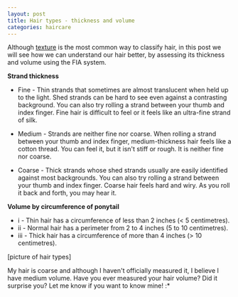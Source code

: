 ```yaml
---
layout: post
title: Hair types - thickness and volume
categories: haircare
---
```


Although [texture](http://http://curlylab.com/2018-01-22-hair-typespart1/) is the most common way to classify hair, in this post we will see how we can understand our hair better, by assessing its thickness and volume using the FIA system.
<!--more-->

<!--(Table do FIA system) https://en.wikipedia.org/wiki/Hair#Classification_systems-->

**Strand thickness**
* Fine - Thin strands that sometimes are almost translucent when held up to the light. Shed strands can be hard to see even against a contrasting background. You can also try rolling a strand between your thumb and index finger. Fine hair is difficult to feel or it feels like an ultra-fine strand of silk.

* Medium - Strands are neither fine nor coarse. When rolling a strand between your thumb and index finger, medium-thickness hair feels like a cotton thread. You can feel it, but it isn't stiff or rough. It is neither fine nor coarse.

* Coarse - Thick strands whose shed strands usually are easily identified against most backgrounds. You can also try rolling a strand between your thumb and index finger. Coarse hair feels hard and wiry. As you roll it back and forth, you may hear it.

**Volume by circumference of ponytail**
* i	- Thin hair has	a circumference of less than 2 inches (< 5 centimetres).
* ii - Normal hair has a perimeter from 2 to 4 inches (5 to 10 centimetres).
* iii - Thick hair has a circumference of more than 4 inches (> 10 centimetres).

[picture of hair types]

My hair is coarse and although I haven't officially measured it, I believe I have medium volume. 
Have you ever measured your hair volume? Did it surprise you? Let me know if you want to know mine! :*
